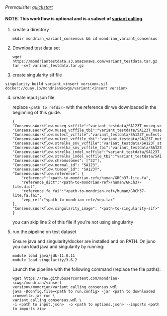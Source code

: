 

*Prerequisite: [quickstart](README.md)*

#### NOTE: This workflow is optional and is a subset of [variant calling](quickstart/variant_calling.md).

1. create a directory 
    ```
    mkdir mondrian_variant_consensus && cd mondrian_variant_consensus
    ```
2. Download test data set

    ```
    wget https://mondriantestdata.s3.amazonaws.com/variant_testdata.tar.gz
    tar -xvf variant_testdata.tar.gz
    ```

3. create singularity sif file
```
singularity build variant_<insert version>.sif docker://quay.io/mondrianscwgs/variant:<insert version>
```

4. create input json file

    replace `<path to refdir>` with the reference dir we downloaded in the beginning of this guide.
    
    ```
    {
    "ConsensusWorkflow.museq_vcffile":"variant_testdata/SA123T_museq.vcf.gz",
    "ConsensusWorkflow.museq_vcffile_tbi":"variant_testdata/SA123T_museq.vcf.gz.tbi",
    "ConsensusWorkflow.mutect_vcffile":"variant_testdata/SA123T_mutect.vcf.gz",
    "ConsensusWorkflow.mutect_vcffile_tbi":"variant_testdata/SA123T_mutect.vcf.gz.tbi",
    "ConsensusWorkflow.strelka_snv_vcffile":"variant_testdata/SA123T_strelka_snv.vcf.gz",
    "ConsensusWorkflow.strelka_snv_vcffile_tbi":"variant_testdata/SA123T_strelka_snv.vcf.gz.tbi",
    "ConsensusWorkflow.strelka_indel_vcffile":"variant_testdata/SA123T_strelka_indel.vcf.gz",
    "ConsensusWorkflow.strelka_indel_vcffile_tbi":"variant_testdata/SA123T_strelka_indel.vcf.gz.tbi",
    "ConsensusWorkflow.chromosomes": ["22"],
    "ConsensusWorkflow.normal_id": "SA123",
    "ConsensusWorkflow.tumour_id": "SA123T",
    "ConsensusWorkflow.reference": {
        "reference":"<path-to-mondrian-ref>/human/GRCh37-lite.fa",
        "reference_dict":"<path-to-mondrian-ref>/human/GRCh37-lite.dict",
        "reference_fa_fai":"<path-to-mondrian-ref>/human/GRCh37-lite.fa.fai",
        "vep_ref":"<path-to-mondrian-ref>/vep.tar"
    },
    "ConsensusWorkflow.singularity_image": "<path-to-singularity-sif>"
    }

    ```
    you can skip line 2 of this file if you're not using singularity 

5. run the pipeline on test dataset

    Ensure java and singularity/docker are installed and on PATH. On juno you can load  java and singularity by running:
    
    ```
    module load java/jdk-11.0.11
    module load singularity/3.6.2
    ```
    
    Launch the pipeline with the following command (replace the file paths):
    
    ```
    wget https://raw.githubusercontent.com/mondrian-scwgs/mondrian/<insert version>/mondrian/variant_calling_consensus.wdl
    java -Dconfig.file=<path to run.config> -jar <path to downloaded cromwell>.jar run \
    variant_calling_consensus.wdl \
    -i <path to input.json>  -o <path to options.json> --imports <path to imports zip>
    ```
